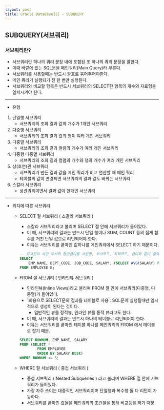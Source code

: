 ```yaml
---
layout: post
title: Oracle DataBase[5] - SUBQUERY
---
```


## SUBQUERY(서브쿼리)

### 서브쿼리란?
- 서브쿼리란 하나의 쿼리 문장 내에 포함된 또 하나의 쿼리 문장을 말한다.
- 이때 바깥에 있는 SQL문을 메인쿼리(Main Query)라 부른다.
- 서브쿼리를 사용할때는 반드시 괄호로 묶어주어야한다.
- 메인 쿼리가 실행되기 전 한 번만 실행된다.
- 서브쿼리와 비교할 항목은 반드시 서브쿼리의 SELECT한 항목의 개수와 자료형을 일치시켜야 한다.
---------------------------------------------------------------------

- 유형
1. 단일행 서브쿼리
    - 서브쿼리의 조회 결과 값의 개수가 1개인 서브쿼리
2. 다중행 서브쿼리
    - 서브쿼리의 조회 결과 값의 행이 여러 개인 서브쿼리
3. 다중열 서브쿼리
    - 서브쿼리의 조회 결과 컬럼의 개수가 여러 개인 서브쿼리
4. 다중행 다중열 서브쿼리
    - 서브쿼리의 조회 결과 컬럼의 개수와 행의 개수가 여러 개인 서브쿼리
5. 상(호연)관 서브쿼리
    - 서브쿼리가 만든 결과 값을 메인 쿼리가 비교 연산할 때 메인 쿼리
    - 테이블의 값이 변경되면 서브쿼리의 결과 값도 바뀌는 서브쿼리
6. 스칼라 서브쿼리
    - 상관쿼리이면서 결과 값이 한개인 서브쿼리

---------------------------------------------------------------------

- 위치에 따른 서브쿼리
    - SELECT 절 서브쿼리 ( 스칼라 서브쿼리 )
        - 스칼라 서브쿼리라고 불리며 SELECT 절 안에 서브쿼리가 들어있다.
        - 이 때, 서브쿼리의 결과는 반드시 단일 행이나 SUM, COUNT 등의 집계 함수를 거친 단일 값으로 리턴되어야 한다.
        - 이유는 서브쿼리를 끝마친 값하나를 메인쿼리에서 SELECT 하기 때문이다.
        
        ```sql
        -- 각사원이 속한 부서의 평균급여를 사원명, 부서코드, 직책코드, 급여와 같이 출력
        SELECT 
            EMP_NAME, DEPT_CODE, JOB_CODE, SALARY, (SELECT AVG(SALARY) FROM EMPLOYEE WHERE E.DEPT_CODE = DEPT_CODE)
        FROM EMPLOYEE E;
        ```
        
    - FROM 절 서브쿼리 ( 인라인뷰 서브쿼리 )
        - 인라인뷰(Inline Views)라고 불리며 FROM 절 안에 서브쿼리(다중행, 다중열)가 들어있다.
        - 1회용으로 SELECT문의 결과를 테이블로 사용 : SQL문이 실행될때만 일시적으로 생성이 된다는 것이다.
            - 일반적인 뷰를 정적뷰, 인라인 뷰를  동적 뷰라고도 한다.
        - 이 때, 서브쿼리의 결과는 반드시 하나의 테이블로 리턴되어야 한다.
        - 이유는 서브쿼리를 끝마친 테이블 하나를 메인쿼리의 FROM 에서 테이블로 잡기 때문.
        
        ```sql
        SELECT ROWNUM, EMP_NAME, SALARY
        FROM (SELECT * 
                FROM EMPLOYEE 
                ORDER BY SALARY DESC)
        WHERE ROWNUM <= 5;
        ```
    - WHERE 절 서브쿼리 ( 중첩 서브쿼리 )
        - 중첩 서브쿼리 ( Nested Subqueries ) 라고 불리며 WHERE 절 안에 서브쿼리가 들어있다.
        - 가장 자주 쓰이는 대중적인 서브쿼리이며 단일행과 복수행 둘 다 리턴이 가능하다.
        - 서브쿼리를 끝마친 값들을 메인쿼리의 조건절을 통해 비교등을 하기 때문.
 



